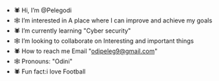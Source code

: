 - 🕷 Hi, I’m @Pelegodi
- 🕸 I’m interested in A place where I can improve and achieve my goals
- 🕷 I’m currently learning "Cyber security"
- 🕸 I’m looking to collaborate on Interesting and important things
- 🕷 How to reach me Email "odipeleg9@gmail.com"
- 🕸 Pronouns: "Odini"
- 🕷 Fun fact:i love Football


